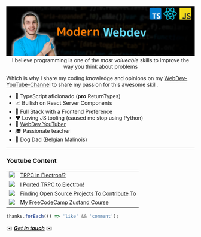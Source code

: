 <div align="center">
  <img src="channels4_banner.jpg" alt="Banner image"/>
  <span>
    I believe programming is one of the
    <i> most valueable </i>
    skills to improve the way you think about problems
  </span>
  <p class="spacer"></p>
</div>

Which is why I share my coding knowledge and opinions on my [WebDev-YouTube-Channel](https://youtube.com/NiklasZiermann) to share my passion for this awesome skill.

- 🔐 TypeScript aficionado (**pro** ReturnTypes)
- 📈 Bullish on React Server Components
- 🥞 Full Stack with a Frontend Preference
- ❤️ Loving JS tooling (caused me stop using Python)
- 🎥 [WebDev YouTuber](https://youtube.com/NiklasZiermann)
- 🎓 Passionate teacher
- 🐶 Dog Dad (Belgian Malinois)

---

<h3>Youtube Content</h3>
<table>
<!-- YOUTUBE-VIDEOS-LIST:START --><tr><td><a href="https://www.youtube.com/shorts/VL_2WSp8a_4"><img width="140px" src="https://i.ytimg.com/vi/VL_2WSp8a_4/mqdefault.jpg"></a></td><td><a href="https://www.youtube.com/shorts/VL_2WSp8a_4">TRPC in Electron!?</a></td></tr>
<tr><td><a href="https://www.youtube.com/watch?v=rFTNGdOaPxo"><img width="140px" src="https://i.ytimg.com/vi/rFTNGdOaPxo/mqdefault.jpg"></a></td><td><a href="https://www.youtube.com/watch?v=rFTNGdOaPxo">I Ported TRPC to Electron!</a></td></tr>
<tr><td><a href="https://www.youtube.com/shorts/KwRos71aWiU"><img width="140px" src="https://i.ytimg.com/vi/KwRos71aWiU/mqdefault.jpg"></a></td><td><a href="https://www.youtube.com/shorts/KwRos71aWiU">Finding Open Source Projects To Contribute To</a></td></tr>
<!-- YOUTUBE-VIDEOS-LIST:END -->
<tr><td><a href="https://youtu.be/fZPgBnL2x-Q?si=Gpa62PYYu15SqKvT"><img width="140px" src="https://i.ytimg.com/vi/fZPgBnL2x-Q/mqdefault.jpg"></a></td><td><a href="https://youtu.be/fZPgBnL2x-Q?si=Gpa62PYYu15SqKvT">My FreeCodeCamp Zustand Course</a></td></tr>
</table>

```typescript
thanks.forEach(() => 'like' && 'comment');
```

<p>✉️ <b><i><a href="https://n-ziermann.com/contact">Get in touch</a></i></b> ✉️</p>
